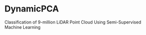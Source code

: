 # DynamicPCA 
Classification of 9-million LiDAR Point Cloud Using Semi-Supervised Machine Learning 
